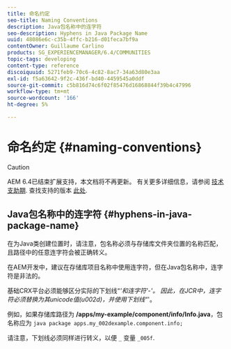 ```yaml
---
title: 命名约定
seo-title: Naming Conventions
description: Java包名称中的连字符
seo-description: Hyphens in Java Package Name
uuid: 48086e6c-c35b-4ffc-b216-d01feca7bf9a
contentOwner: Guillaume Carlino
products: SG_EXPERIENCEMANAGER/6.4/COMMUNITIES
topic-tags: developing
content-type: reference
discoiquuid: 5271feb9-70c6-4c82-8ac7-34a63d80e3aa
exl-id: f5a63642-9f2c-436f-bd40-4459545a0ddf
source-git-commit: c5b816d74c6f02f85476d16868844f39b4c47996
workflow-type: tm+mt
source-wordcount: '166'
ht-degree: 5%

---
```


# 命名约定 {#naming-conventions}

>[!CAUTION]
>
>AEM 6.4已结束扩展支持，本文档将不再更新。 有关更多详细信息，请参阅 [技术支助期](https://helpx.adobe.com/cn/support/programs/eol-matrix.html). 查找支持的版本 [此处](https://experienceleague.adobe.com/docs/).

## Java包名称中的连字符 {#hyphens-in-java-package-name}

在为Java类创建位置时，请注意，包名称必须与存储库文件夹位置的名称匹配，且路径中的任意连字符会被正确转义。

在AEM开发中，建议在存储库项目名称中使用连字符，但在Java包名称中，连字符是非法的。

基础CRX平台必须能够区分实际的下划线“_&#39;和连字符&#39;-&#39;。 因此，在JCR中，连字符必须替换为其unicode值(u002d)，并使用下划线“_&#39;。

例如，如果存储库路径为 **/apps/my-example/component/info/Info.java**，包名称应为 `java package apps.my_002dexample.component.info;`

请注意，下划线必须同样进行转义，以便 `_` 变量 `_005f`.
